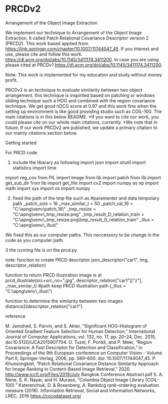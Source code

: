 # PRCDv2
Arrangement of the Object Image Extraction

We implement our technique to Arrangement of the Object Image Extraction. 
It called Patch Relational Covariance Descriptor version 2 (PRCD2).
This work based applied from https://link.springer.com/chapter/10.1007/11744047_45.
If you interest and use, please cite and follow this work. https://dl.acm.org/doi/abs/10.1145/3411174.3411200.
In case you are using please cited at PRCDv1 https://dl.acm.org/doi/abs/10.1145/3411174.3411200.

Note: This work is implemented for my education and study without money profit.



PRCDv2 is an technique to evaluate similarity between two object  arrangement.
this technique is inspirited based on patching or windows sliding technique such a HOG and combined with the region covariance technique.
We get good nDCG score at 0.97 and this work fine when the setting up environment is like good providing studio such as COIL-100.
The main citations is in this below README.
*If you want to cite our work, you could please cite on our whole main citations, currently.
*We note that in future. If our work PRCDv2 are pubished, we update a primary citation to our mainly citations section below.

Getting started

For PRCD code
1. include the libarary as following
import json
import shutil
import statistics
import time

import reg_cov
from PIL import Image
from lib import patch
from lib import get_sub_dir
from lib import get_file
import cv2
import numpy as np
import math
import sys
import os
import numpy

2. fixed the path of the tmp file
such as 
#paramenter and data tempolary path
_patch_size = 16
_max_similar_t = 50
_patch_val_16 = "C:\\apng\\venv\\patch_16\\"
_tmp_resize = "C:\\apng\\venv\\_tmp_resize.png"
_tmp_result_D_relation_train = "C:\\apng\\venv\\_tmp_resize.png\\tmp_result_D_relation_train"
_illus = "C:\\apng\\venv\\_illus\\"

We fixed this as our computer paths. This neccessory to be change in the code as you computer path.

3 the running file is on the prcd.py

note: 
function to create PRCD descriptor
json_descriptor("car1", img, descriptor_relation)

function to return PRCD illustration image is at 
prcd_illustrate(src+src_no+".jpg", descriptor_relation["car1"]["z"], _max_similar_t) #path keep PRCD illustration path (_illus = "C:\\apng\\venv\\_illus\\")

function to determine the similarity between two images
distance2(descriptor_relation["car1"]




reference

M. Jamshed, S. Parvin, and S. Akter, “Significant HOG-Histogram of Oriented Gradient Feature Selection for Human Detection,” International Journal of Computer Applications, vol. 132, no. 17, pp. 20–24, Dec. 2015, doi:10.5120/IJCA2015907704. 
O. Tuzel, F. Porikli, and P. Meer, “Region Covariance: A Fast Descriptor for Detection and Classification,” in Proceedings of the 9th European conference on Computer Vision - Volume Part II, Springer-Verlag, 2006, pp. 589–600. doi: 10.1007/11744047_45. 
P. Khunsongkiet, “Patch Relational Covariance Distance Similarity Approach for Image Ranking in Content-Based Image Retrieval,” 2020. http://www.iccfi.org/Files/2019/July Bangkok Conference Abstract.pdf 
S. A. Nene, S. K. Nayar, and H. Murase, “Columbia Object Image Library (COIL-100).” 
Katerenchuk, D. & Rosenberg, A. Rankdcg rank–ordering evaluation measure (2016). Information Retrieval, Social and Information Networks, LREC, 2016
https://cocodataset.org/

